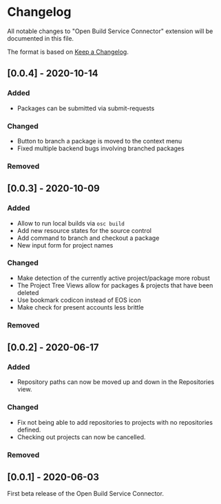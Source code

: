 # Changelog

All notable changes to "Open Build Service Connector" extension will be
documented in this file.

The format is based on [Keep a
Changelog](https://keepachangelog.com/en/1.0.0/).

## [0.0.4] - 2020-10-14

### Added

- Packages can be submitted via submit-requests

### Changed

- Button to branch a package is moved to the context menu
- Fixed multiple backend bugs involving branched packages

### Removed

## [0.0.3] - 2020-10-09

### Added

- Allow to run local builds via `osc build`
- Add new resource states for the source control
- Add command to branch and checkout a package
- New input form for project names

### Changed

- Make detection of the currently active project/package more robust
- The Project Tree Views allow for packages & projects that have been deleted
- Use bookmark codicon instead of EOS icon
- Make check for present accounts less brittle

### Removed

## [0.0.2] - 2020-06-17

### Added

- Repository paths can now be moved up and down in the Repositories view.

### Changed

- Fix not being able to add repositories to projects with no repositories
  defined.
- Checking out projects can now be cancelled.

### Removed

## [0.0.1] - 2020-06-03

First beta release of the Open Build Service Connector.
